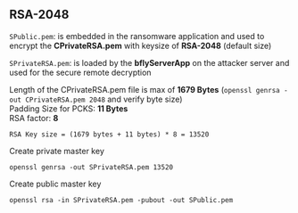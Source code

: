 ## RSA-2048

`SPublic.pem`: is embedded in the ransomware application and used to encrypt
the **CPrivateRSA.pem** with keysize of **RSA-2048** (default size)

`SPrivateRSA.pem`: is loaded by the **bflyServerApp** on the attacker server and used for the secure remote decryption


Length of the CPrivateRSA.pem file is max of **1679 Bytes** (`openssl genrsa -out CPrivateRSA.pem 2048` and verify byte size) <br>
Padding Size for PCKS: **11 Bytes** <br>
RSA factor: **8** <br>

`RSA Key size = (1679 bytes + 11 bytes) * 8 = 13520`

Create private master key
<pre><code>openssl genrsa -out SPrivateRSA.pem 13520</code></pre>

Create public master key
<pre><code>openssl rsa -in SPrivateRSA.pem -pubout -out SPublic.pem</code></pre>